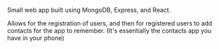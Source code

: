 Small web app built using MongoDB, Express, and React.

Allows for the registration of users, and then for registered users to add contacts for the app to remember. 
(It's essentially the contacts app you have in your phone)
 
